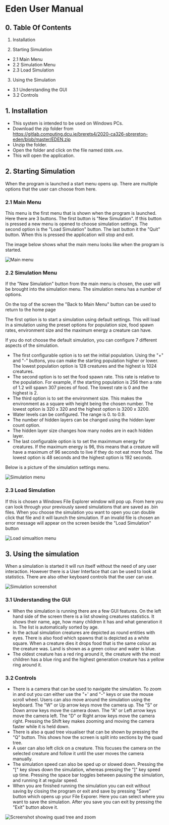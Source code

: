 # Eden User Manual

## 0. Table Of Contents

1. Installation

2. Starting Simulation

- 2.1 Main Menu
- 2.2 Simulation Menu
- 2.3 Load Simulation

3. Using the Simulation

- 3.1 Understanding the GUI
- 3.2 Controls

## 1. Installation

- This system is intended to be used on Windows PCs.
- Download the zip folder from <https://gitlab.computing.dcu.ie/brerets4/2020-ca326-sbrereton-eden/blob/master/EDEN.zip>
- Unzip the folder.
- Open the folder and click on the file named `EDEN.exe`.
- This will open the application.

## 2. Starting Simulation

When the program is launched a start menu opens up. There are multiple options that the user can choose from here.

### 2.1 Main Menu

This menu is the first menu that is shown when the program is launched. Here there are 3 buttons. The first button is "New Simulation". If this button is pressed a new menu is opened to choose simulation settings. The second option is the "Load Simulation" button. The last button it the "Quit" button. When this is pressed the application will stop and exit.

The image below shows what the main menu looks like when the program is started.

![Main menu](images/mainmenu.PNG)

### 2.2 Simulation Menu

If the "New Simulation" button from the main menu is chosen, the user will be brought into the simulation menu. The simulation menu has a number of options.

On the top of the screen the "Back to Main Menu" button can be used to return to the home page

The first option is to start a simulation using default settings. This will load in a simulation using the preset options for population size, food spawn rates, environment size and the maximum energy a creature can have.

If you do not choose the default simulation, you can configure 7 different aspects of the simulation.

- The first configurable option is to set the initial population. Using the "+" and "-" buttons, you can make the starting population higher or lower. The lowest population option is 128 creatures and the highest is 1024 creatures.
- The second option is to set the food spawn rate. This rate is relative to the population. For example, if the starting population is 256 then a rate of 1.2 will spawn 307 pieces of food. The lowest rate is 0 and the highest is 2.
- The third option is to set the environment size. This makes the environment as a square with height being the chosen number. The lowest option is 320 x 320 and the highest option is 3200 x 3200.
- Water levels can be configured. The range is 0. to 0.9.
- The number of hidden layers can be changed using the hidden layer count option.
- The hidden layer size changes how many nodes are in each hidden layer.
- The last configurable option is to set the maximmum energy for creatures. If the maximum energy is 96, this means that a creature will have a maximum of 96 seconds to live if they do not eat more food. The lowest option is 48 seconds and the highest option is 192 seconds.

Below is a picture of the simulation settings menu.

![Simulation menu](images/simmenu.PNG)

### 2.3 Load Simulation

If this is chosen a Windows File Explorer window will pop up. From here you can look through your previously saved simulations that are saved as .bin files. When you choose the simulation you want to open you can double click that file and it will launch the simulation.
If an invalid file is chosen an error message will appear on the screen beside the "Load Simulation" button

![Load simualtion menu](images/loadmenu.PNG)

## 3. Using the simulation

When a simulation is started it will run itself without the need of any user interaction. However there is a User Interface that can be used to look at statistics. There are also other keyboard controls that the user can use.

![Simulation screenshot](images/sim.png)

### 3.1 Understanding the GUI

- When the simulation is running there are a few GUI features. On the left hand side of the screen there is a list showing creatures statistics. It shows their name, age, how many children it has and what generation it is. The list is automatically sorted by age.
- In the actual simulation creatures are depicted as round entities with eyes. There is also food which spawns that is depicted as a white square. When a creature dies it drops food that is the same colour as the creature was. Land is shown as a green colour and water is blue.
- The oldest creature has a red ring around it, the creature with the most children has a blue ring and the highest generation creature has a yellow ring around it.

### 3.2 Controls

- There is a camera that can be used to navigate the simulation. To zoom in and out you can either use the "+' and "-" keys or use the mouse scroll wheel. Users can also move around the simulation using the keyboard. The "W" or Up arrow keys move the camera up. The "S" or Down arrow keys move the camera down. The "A" or Left arrow keys move the camera left. The "D" or Right arrow keys move the camera right. Pressing the Shift key makes zooming and moving the camera faster while it is held down.
- There is also a quad tree visualiser that can be shown by pressing the "Q" button. This shows how the screen is split into sections by the quad tree.
- A user can also left click on a creature. This focuses the camera on the selected creature and follow it until the user moves the camera manually.
- The simulation speed can also be sped up or slowed down. Pressing the "[" key slows down the simulation, whereas pressing the "]" key speed up time. Pressing the space bar toggles between pausing the simulation, and running it at regular speed.
- When you are finished running the simulation you can exit without saving by closing the program or exit and save by pressing "Save" button which opens up your File Exporer. Here you can select where you want to save the simulation. After you save you can exit by pressing the "Exit" button above it.

![Screenshot showing quad tree and zoom](images/quadtree.png)
